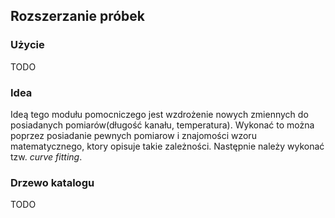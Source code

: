 ## Rozszerzanie próbek

### Użycie

TODO

### Idea

Ideą tego modułu pomocniczego jest wzdrożenie nowych zmiennych do posiadanych
pomiarów(długość kanału, temperatura). Wykonać to można poprzez posiadanie
pewnych pomiarow i znajomości wzoru matematycznego, ktory opisuje takie zależności.
Następnie należy wykonać tzw. *curve fitting*.

### Drzewo katalogu

TODO
